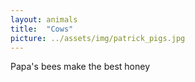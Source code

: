 ```yaml
---
layout: animals
title:  "Cows"
picture: ../assets/img/patrick_pigs.jpg
---
```


Papa's bees make the best honey
